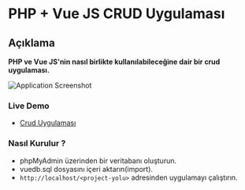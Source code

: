 # PHP + Vue JS CRUD Uygulaması

## Açıklama 
**PHP ve Vue JS'nin nasıl birlikte kullanılabileceğine dair bir crud uygulaması.**

![Application Screenshot](https://raw.githubusercontent.com/mustafadalga/php-vue-crud/master/appScreenshot.png)


### Live Demo
 * [Crud Uygulaması](https://vue-php-crud.000webhostapp.com)

 
 
### Nasıl Kurulur ? 
* phpMyAdmin üzerinden bir veritabanı oluşturun.
* vuedb.sql dosyasını içeri aktarın(import).
* `http://localhost/<project-yolu>` adresinden uygulamayı çalıştırın.